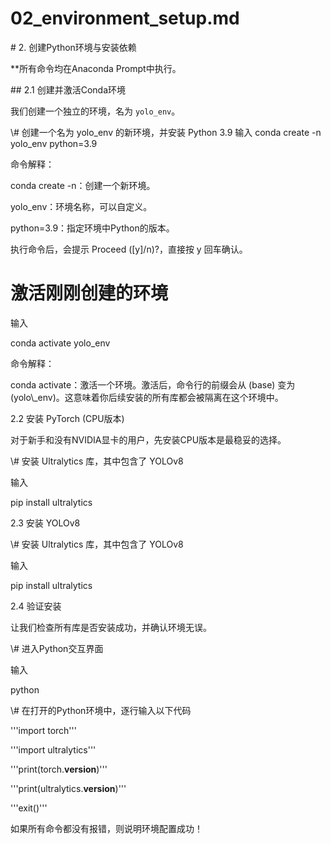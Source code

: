 # 02\_environment\_setup.md

\# 2. 创建Python环境与安装依赖



**所有命令均在Anaconda Prompt中执行。



\## 2.1 创建并激活Conda环境



我们创建一个独立的环境，名为 `yolo_env`。





\\# 创建一个名为 yolo_env 的新环境，并安装 Python 3.9
输入
conda create -n yolo_env python=3.9



命令解释：



conda create -n：创建一个新环境。



yolo_env：环境名称，可以自定义。



python=3.9：指定环境中Python的版本。



执行命令后，会提示 Proceed ([y]/n)?，直接按 y 回车确认。



# 激活刚刚创建的环境

输入

conda activate yolo_env

命令解释：



conda activate：激活一个环境。激活后，命令行的前缀会从 (base) 变为 (yolo\\\_env)。这意味着你后续安装的所有库都会被隔离在这个环境中。



2.2 安装 PyTorch (CPU版本)

对于新手和没有NVIDIA显卡的用户，先安装CPU版本是最稳妥的选择。

\\# 安装 Ultralytics 库，其中包含了 YOLOv8

输入

pip install ultralytics



2.3 安装 YOLOv8

\\# 安装 Ultralytics 库，其中包含了 YOLOv8

输入

pip install ultralytics



2.4 验证安装

让我们检查所有库是否安装成功，并确认环境无误。

\\# 进入Python交互界面

输入

python



\\# 在打开的Python环境中，逐行输入以下代码

'''import torch'''

'''import ultralytics'''

'''print(torch.__version__)'''

'''print(ultralytics.__version__)'''

'''exit()'''


如果所有命令都没有报错，则说明环境配置成功！


